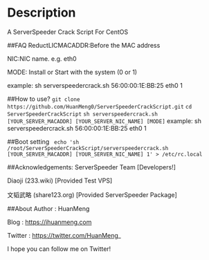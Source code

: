 # Description
A ServerSpeeder Crack Script For CentOS

##FAQ
ReductLICMACADDR:Before the MAC address

NIC:NIC name. e.g. eth0

MODE: Install or Start with the system (0 or 1)

example: sh serverspeedercrack.sh 56:00:00:1E:BB:25 eth0 1

##How to use?
`git clone https://github.com/HuanMeng0/ServerSpeederCrackScript.git`
`cd ServerSpeederCrackScript`
`sh serverspeedercrack.sh [YOUR_SERVER_MACADDR] [YOUR_SERVER_NIC_NAME] [MODE]`
example: sh serverspeedercrack.sh 56:00:00:1E:BB:25 eth0 1

##Boot setting
` echo 'sh /root/ServerSpeederCrackScript/serverspeedercrack.sh [YOUR_SERVER_MACADDR] [YOUR_SERVER_NIC_NAME] 1' > /etc/rc.local`

##Acknowledgements:
ServerSpeeder Team [Developers!]

Diaoji (233.wiki) [Provided Test VPS]

文韬武略 (share123.org) [Provided ServerSpeeder Package]

##About
Author : HuanMeng

Blog : https://ihuanmeng.com

Twitter : https://twitter.com/HuanMeng_

I hope you can follow me on Twitter!
